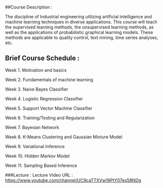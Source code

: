 ##Course Description :

  The discipline of Industrial engineering utilizing artificial intelligence and machine learning techniques in diverse applications. This course will teach the supervised learning methods, the unsupervised learning methods, as well as the applications of probabilistic graphical learning models. These methods are applicable to quality control, text mining, time series analyses, etc.
  
## Brief Course Schedule : 

  Week 1.  Motivation and basics
  
  Week 2.  Fundamentals of machine learning
  
  Week 3.  Naive Bayes Classifier
  
  Week 4.  Logistic Regression Classifier
  
  Week 5.  Support Vector Machine Classifier
  
  Week 6.  Training/Testing and Regularization
  
  Week 7.  Bayesian Network
  
  Week 8.  K-Means Clustering and Gaussian Mixture Model
  
  Week 9.  Variational Inference
  
  Week 10. Hidden Markov Model
  
  Week 11. Sampling Based Inference
  
###Lecture :
  Lecture Video URL : https://www.youtube.com/channel/UC9caTTXVw19PtY07es58NDg
  
  
